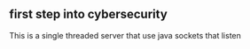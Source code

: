 ## first step into cybersecurity

This is a single threaded server that use java sockets that listen 